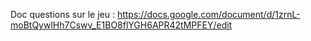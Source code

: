 Doc questions sur le jeu :
https://docs.google.com/document/d/1zrnL-moBtQywlHh7Cswv_E1BO8flYGH6APR42tMPFEY/edit
